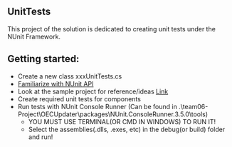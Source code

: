 UnitTests
------

This project of the solution is dedicated to creating unit tests under the NUnit Framework.


Getting started:
------

- Create a new class xxxUnitTests.cs
- [Familiarize with NUnit API](https://github.com/nunit/docs/wiki)
- Look at the sample project for reference/ideas [Link](https://github.com/nunit/nunit-csharp-samples/blob/master/)
- Create required unit tests for components
- Run tests with NUnit Console Runner (Can be found in .\team06-Project\OECUpdater\packages\NUnit.ConsoleRunner.3.5.0\tools)
  - YOU MUST USE TERMINAL(OR CMD IN WINDOWS) TO RUN IT!
  - Select the assemblies(.dlls, .exes, etc) in the debug(or build) folder and run!
